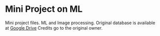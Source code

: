 # Mini Project on ML
 Mini project files. ML and Image processing.
 Original database is available at
 [Google Drive](https://drive.google.com/drive/folders/1plzOwPHgW1qyKqRdBn1EpRhF_vRkH304)
 Credits go to the original owner.
